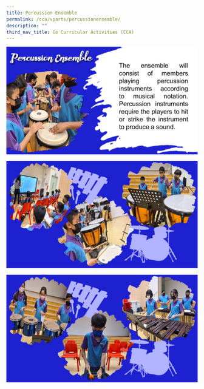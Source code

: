 ```yaml
---
title: Percussion Ensemble
permalink: /cca/vparts/percussionensemble/
description: ""
third_nav_title: Co Curricular Activities (CCA)
---
```

![](/images/CCA2022/CCA-percussion1.jpg)

![](/images/CCA2022/CCA-percussion2.jpg)

![](/images/CCA2022/CCA-percussion3.jpg)